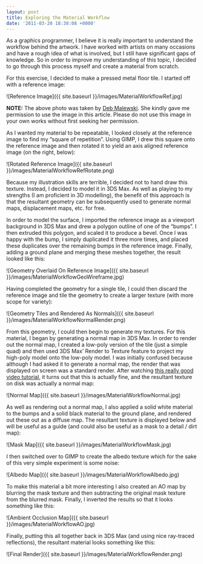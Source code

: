 ```yaml
---
layout: post
title: Exploring the Material Workflow
date: '2011-03-20 18:38:08 +0000'
---
```


As a graphics programmer, I believe it is really important to understand the workflow behind the artwork. I have worked with artists on many occasions and have a rough idea of what is involved, but I still have significant gaps of knowledge. So in order to improve my understanding of this topic, I decided to go through this process myself and create a material from scratch.

For this exercise, I decided to make a pressed metal floor tile. I started off with a reference image:

![Reference Image]({{ site.baseurl }}/images/MaterialWorkflowRef.jpg)


**NOTE:** The above photo was taken by [Deb Malewski](https://www.flickr.com/photos/dmalewski/1783965834/). She kindly gave me permission to use the image in this article. Please do not use this image in your own works without first seeking her permission.


As I wanted my material to be repeatable, I looked closely at the reference image to find my “square of repetition”. Using GIMP, I drew this square onto the reference image and then rotated it to yield an axis aligned reference image (on the right, below):

![Rotated Reference Image]({{ site.baseurl }}/images/MaterialWorkflowRefRotate.png)

Because my illustration skills are terrible, I decided not to hand draw this texture. Instead, I decided to model it in 3DS Max. As well as playing to my strengths (I am proficient in 3D modelling), the benefit of this approach is that the resultant geometry can be subsequently used to generate normal maps, displacement maps, etc. for free.

In order to model the surface, I imported the reference image as a viewport background in 3DS Max and drew a polygon outline of one of the “bumps”. I then extruded this polygon, and scaled it to produce a bevel. Once I was happy with the bump, I simply duplicated it three more times, and placed these duplicates over the remaining bumps in the reference image. Finally, adding a ground plane and merging these meshes together, the result looked like this:

![Geometry Overlaid On Reference Image]({{ site.baseurl }}/images/MaterialWorkflowGeoWireframe.jpg)

Having completed the geometry for a single tile, I could then discard the reference image and tile the geometry to create a larger texture (with more scope for variety):

![Geometry Tiles and Rendered As Normals]({{ site.baseurl }}/images/MaterialWorkflowNormalRender.png)

From this geometry, I could then begin to generate my textures. For this material, I began by generating a normal map in 3DS Max. In order to render out the normal map, I created a low-poly version of the tile (just a simple quad) and then used 3DS Max’ Render to Texture feature to project my high-poly model onto the low-poly model. I was initially confused because although I had asked it to generate a normal map, the render that was displayed on screen was a standard render. After watching [this really good video tutorial](https://vimeo.com/7305572), it turns out that this is actually fine, and the resultant texture on disk was actually a normal map:

![Normal Map]({{ site.baseurl }}/images/MaterialWorkflowNormal.jpg)

As well as rendering out a normal map, I also applied a solid white material to the bumps and a solid black material to the ground plane, and rendered out these out as a diffuse map. The resultant texture is displayed below and will be useful as a guide (and could also be useful as a mask to a detail / dirt map):

![Mask Map]({{ site.baseurl }}/images/MaterialWorkflowMask.jpg)

I then switched over to GIMP to create the albedo texture which for the sake of this very simple experiment is some noise:

![Albedo Map]({{ site.baseurl }}/images/MaterialWorkflowAlbedo.jpg)

To make this material a bit more interesting I also created an AO map by blurring the mask texture and then subtracting the original mask texture from the blurred mask. Finally, I inverted the results so that it looks something like this:

![Ambient Occlusion Map]({{ site.baseurl }}/images/MaterialWorkflowAO.jpg)

Finally, putting this all together back in 3DS Max (and using nice ray-traced reflections), the resultant material looks something like this:

![Final Render]({{ site.baseurl }}/images/MaterialWorkflowRender.png)
